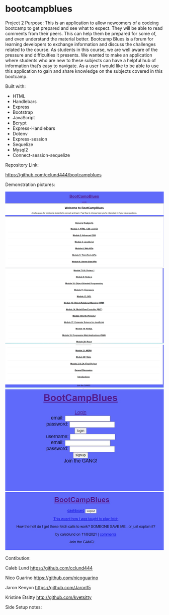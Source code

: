 # bootcampblues
Project 2
Purpose:
    This is an application to allow newcomers of a codeing bootcamp to get prepared and see what to expect. They will be able to read comments from their peers. This can help them be prepared for some of, and even understand the material better. Bootcamp Blues is a forum for learning developers to exchange information and discuss the challenges related to the course. As students in this course, we are well aware of the pressure and difficulties it presents. We wanted to make an application where students who are new to these subjects can have a helpful hub of information that’s easy to navigate. As a user I would like to be able to use this application to gain and share knowledge on the subjects covered in this bootcamp.


Built with:
* HTML
* Handlebars
* Express
* Bootstrap 
* JavaScript
* Bcrypt
* Express-Handlebars
* Dotenv
* Express-session
* Sequelize
* Mysql2
* Connect-session-sequelize


Repository Link:

https://github.com/cclund444/bootcampblues

Demonstration pictures: 

<img src="views/layouts/images/screenshots for readme/Screenshot 1.jpg">
<img src="views/layouts/images/screenshots for readme/Screenshot 2.jpg">
<img src="views/layouts/images/screenshots for readme/Screenshot 3.jpg">
<img src="views/layouts/images/screenshots for readme/login-signup.jpg">
<img src="views/layouts/images/screenshots for readme/example 1.jpg">


Contibution:

Caleb Lund
https://github.com/cclund444

Nico Guarino
https://github.com/nicoguarino

Jaron Kenyon
https://github.com/Jaron15

Kristine Etsitty
http://github.com/kvetsitty 

Side Setup notes:
